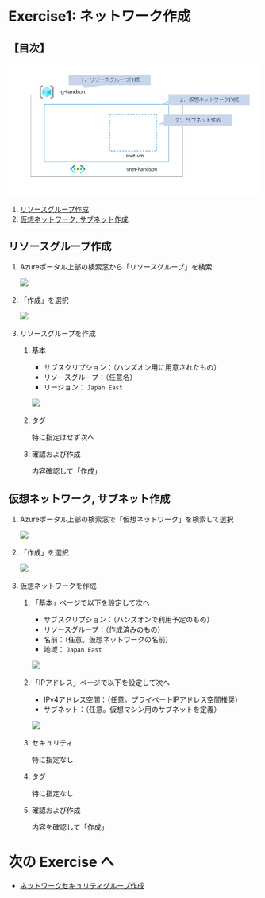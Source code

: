 # Exercise1: ネットワーク作成

## 【目次】

![](images/ex01-0000-network.png)

1. [リソースグループ作成](#リソースグループ作成)
1. [仮想ネットワーク, サブネット作成](#仮想ネットワーク-サブネット作成)


## リソースグループ作成

1. Azureポータル上部の検索窓から「リソースグループ」を検索

    ![](images/ex01-0101-network.png)

1. 「作成」を選択

    ![](images/ex01-0102-network.png)

1. リソースグループを作成

    1. 基本

        * サブスクリプション：（ハンズオン用に用意されたもの）
        * リソースグループ：（任意名）
        * リージョン： `Japan East`

        ![](images/ex01-0103-network.png)

    1. タグ

        特に指定はせず次へ

    1. 確認および作成

        内容確認して「作成」


## 仮想ネットワーク, サブネット作成

1. Azureポータル上部の検索窓で「仮想ネットワーク」を検索して選択

    ![](images/ex01-0201-network.png)

1. 「作成」を選択

    ![](images/ex01-0202-network.png)

1. 仮想ネットワークを作成

    1. 「基本」ページで以下を設定して次へ

        * サブスクリプション：（ハンズオンで利用予定のもの）
        * リソースグループ：（作成済みのもの）
        * 名前：（任意。仮想ネットワークの名前）
        * 地域： `Japan East`

        ![](images/ex01-0203-network.png)

    1. 「IPアドレス」ページで以下を設定して次へ

        * IPv4アドレス空間：（任意。プライベートIPアドレス空間推奨）
        * サブネット：（任意。仮想マシン用のサブネットを定義）
  
        ![](images/ex01-0204-network.png)

      
    1. セキュリティ

        特に指定なし

    1. タグ

        特に指定なし
    
    1. 確認および作成

        内容を確認して「作成」

# 次の Exercise へ

* [ネットワークセキュリティグループ作成](exercise02.md)
